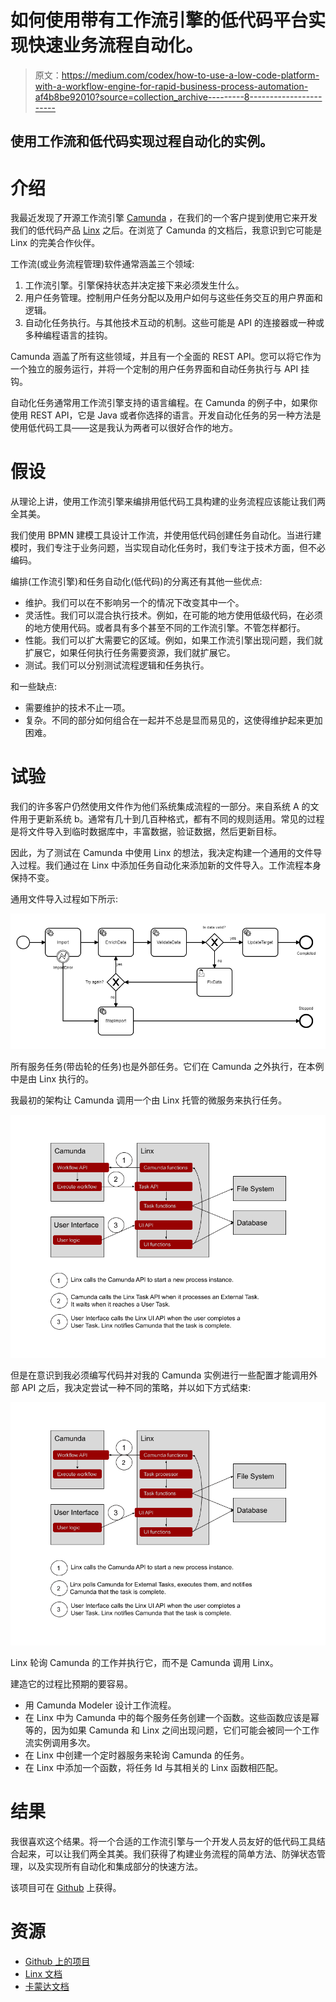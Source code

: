 # 如何使用带有工作流引擎的低代码平台实现快速业务流程自动化。

> 原文：<https://medium.com/codex/how-to-use-a-low-code-platform-with-a-workflow-engine-for-rapid-business-process-automation-af4b8be92010?source=collection_archive---------8----------------------->

## 使用工作流和低代码实现过程自动化的实例。

# 介绍

我最近发现了开源工作流引擎 [Camunda](https://camunda.com/) ，在我们的一个客户提到使用它来开发我们的低代码产品 [Linx](https://linx.software/) 之后。在浏览了 Camunda 的文档后，我意识到它可能是 Linx 的完美合作伙伴。

工作流(或业务流程管理)软件通常涵盖三个领域:

1.  工作流引擎。引擎保持状态并决定接下来必须发生什么。
2.  用户任务管理。控制用户任务分配以及用户如何与这些任务交互的用户界面和逻辑。
3.  自动化任务执行。与其他技术互动的机制。这些可能是 API 的连接器或一种或多种编程语言的挂钩。

Camunda 涵盖了所有这些领域，并且有一个全面的 REST API。您可以将它作为一个独立的服务运行，并将一个定制的用户任务界面和自动任务执行与 API 挂钩。

自动化任务通常用工作流引擎支持的语言编程。在 Camunda 的例子中，如果你使用 REST API，它是 Java 或者你选择的语言。开发自动化任务的另一种方法是使用低代码工具——这是我认为两者可以很好合作的地方。

# 假设

从理论上讲，使用工作流引擎来编排用低代码工具构建的业务流程应该能让我们两全其美。

我们使用 BPMN 建模工具设计工作流，并使用低代码创建任务自动化。当进行建模时，我们专注于业务问题，当实现自动化任务时，我们专注于技术方面，但不必编码。

编排(工作流引擎)和任务自动化(低代码)的分离还有其他一些优点:

*   维护。我们可以在不影响另一个的情况下改变其中一个。
*   灵活性。我们可以混合执行技术。例如，在可能的地方使用低级代码，在必须的地方使用代码。或者具有多个甚至不同的工作流引擎。不管怎样都行。
*   性能。我们可以扩大需要它的区域。例如，如果工作流引擎出现问题，我们就扩展它，如果任何执行任务需要资源，我们就扩展它。
*   测试。我们可以分别测试流程逻辑和任务执行。

和一些缺点:

*   需要维护的技术不止一项。
*   复杂。不同的部分如何组合在一起并不总是显而易见的，这使得维护起来更加困难。

# 试验

我们的许多客户仍然使用文件作为他们系统集成流程的一部分。来自系统 A 的文件用于更新系统 b。通常有几十到几百种格式，都有不同的规则适用。常见的过程是将文件导入到临时数据库中，丰富数据，验证数据，然后更新目标。

因此，为了测试在 Camunda 中使用 Linx 的想法，我决定构建一个通用的文件导入过程。我们通过在 Linx 中添加任务自动化来添加新的文件导入。工作流程本身保持不变。

通用文件导入过程如下所示:

![](img/7e2a7cc19a4c469ff422d77b464a68ea.png)

所有服务任务(带齿轮的任务)也是外部任务。它们在 Camunda 之外执行，在本例中是由 Linx 执行的。

我最初的架构让 Camunda 调用一个由 Linx 托管的微服务来执行任务。

![](img/c121d8d9c9bffed75f450baff27141e4.png)

但是在意识到我必须编写代码并对我的 Camunda 实例进行一些配置才能调用外部 API 之后，我决定尝试一种不同的策略，并以如下方式结束:

![](img/b9eebd479136d2b6c330dc4a43c007fd.png)

Linx 轮询 Camunda 的工作并执行它，而不是 Camunda 调用 Linx。

建造它的过程比预期的要容易。

*   用 Camunda Modeler 设计工作流程。
*   在 Linx 中为 Camunda 中的每个服务任务创建一个函数。这些函数应该是幂等的，因为如果 Camunda 和 Linx 之间出现问题，它们可能会被同一个工作流实例调用多次。
*   在 Linx 中创建一个定时器服务来轮询 Camunda 的任务。
*   在 Linx 中添加一个函数，将任务 Id 与其相关的 Linx 函数相匹配。

# 结果

我很喜欢这个结果。将一个合适的工作流引擎与一个开发人员友好的低代码工具结合起来，可以让我们两全其美。我们获得了构建业务流程的简单方法、防弹状态管理，以及实现所有自动化和集成部分的快速方法。

该项目可在 [Github](https://github.com/linx-software/file-import-process) 上获得。

# 资源

*   [Github 上的项目](https://github.com/linx-software/file-import-process)
*   [Linx 文档](https://linx.software/docs/)
*   [卡蒙达文档](https://docs.camunda.org/)